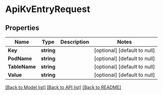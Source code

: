# ApiKvEntryRequest

## Properties
Name | Type | Description | Notes
------------ | ------------- | ------------- | -------------
**Key** | **string** |  | [optional] [default to null]
**PodName** | **string** |  | [optional] [default to null]
**TableName** | **string** |  | [optional] [default to null]
**Value** | **string** |  | [optional] [default to null]

[[Back to Model list]](../README.md#documentation-for-models) [[Back to API list]](../README.md#documentation-for-api-endpoints) [[Back to README]](../README.md)


